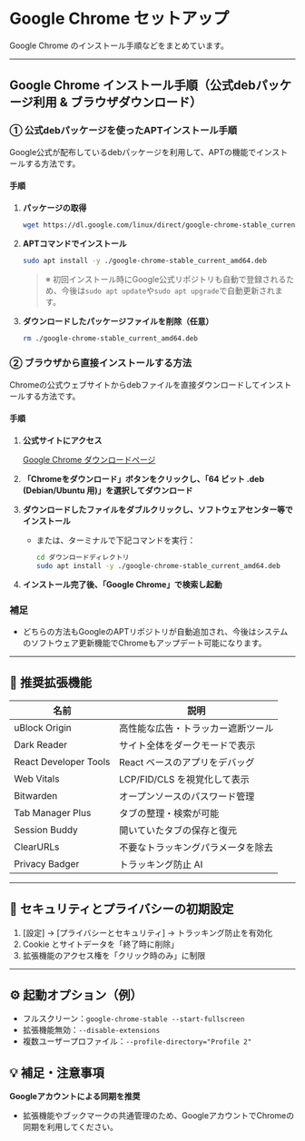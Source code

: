 # Google Chrome セットアップ

Google Chrome のインストール手順などをまとめています。

---

## Google Chrome インストール手順（公式debパッケージ利用 & ブラウザダウンロード）

### ① 公式debパッケージを使ったAPTインストール手順

Google公式が配布しているdebパッケージを利用して、APTの機能でインストールする方法です。

#### 手順

1. **パッケージの取得**

    ```bash
    wget https://dl.google.com/linux/direct/google-chrome-stable_current_amd64.deb
    ```

2. **APTコマンドでインストール**

    ```bash
    sudo apt install -y ./google-chrome-stable_current_amd64.deb
    ```

    > ※ 初回インストール時にGoogle公式リポジトリも自動で登録されるため、今後は`sudo apt update`や`sudo apt upgrade`で自動更新されます。

3. **ダウンロードしたパッケージファイルを削除（任意）**

    ```bash
    rm ./google-chrome-stable_current_amd64.deb
    ```

### ② ブラウザから直接インストールする方法

Chromeの公式ウェブサイトからdebファイルを直接ダウンロードしてインストールする方法です。

#### 手順

1. **公式サイトにアクセス**

    [Google Chrome ダウンロードページ](https://www.google.com/chrome/)

2. **「Chromeをダウンロード」ボタンをクリックし、「64 ビット .deb (Debian/Ubuntu 用)」を選択してダウンロード**

3. **ダウンロードしたファイルをダブルクリックし、ソフトウェアセンター等でインストール**

    - または、ターミナルで下記コマンドを実行：

        ```bash
        cd ダウンロードディレクトリ
        sudo apt install -y ./google-chrome-stable_current_amd64.deb
        ```

4. **インストール完了後、「Google Chrome」で検索し起動**


### 補足

- どちらの方法もGoogleのAPTリポジトリが自動追加され、今後はシステムのソフトウェア更新機能でChromeもアップデート可能になります。

---

## 🧩 推奨拡張機能

| 名前 | 説明 |
|------|------|
| uBlock Origin | 高性能な広告・トラッカー遮断ツール |
| Dark Reader | サイト全体をダークモードで表示 |
| React Developer Tools | React ベースのアプリをデバッグ |
| Web Vitals | LCP/FID/CLS を視覚化して表示 |
| Bitwarden | オープンソースのパスワード管理 |
| Tab Manager Plus | タブの整理・検索が可能 |
| Session Buddy | 開いていたタブの保存と復元 |
| ClearURLs | 不要なトラッキングパラメータを除去 |
| Privacy Badger | トラッキング防止 AI |

---

## 🔐 セキュリティとプライバシーの初期設定

1. [設定] → [プライバシーとセキュリティ] → トラッキング防止を有効化
2. Cookie とサイトデータを「終了時に削除」
3. 拡張機能のアクセス権を「クリック時のみ」に制限

---

## ⚙️ 起動オプション（例）

- フルスクリーン：`google-chrome-stable --start-fullscreen`
- 拡張機能無効：`--disable-extensions`
- 複数ユーザープロファイル：`--profile-directory="Profile 2"`

## 💡 補足・注意事項

**Googleアカウントによる同期を推奨**
  - 拡張機能やブックマークの共通管理のため、GoogleアカウントでChromeの同期を利用してください。
